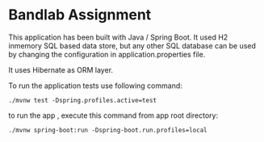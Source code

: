 # Bandlab Assignment 

This application has been built with Java / Spring Boot.
It used H2 inmemory SQL based data store, but any other SQL database can 
be used by changing the configuration in application.properties file.

It uses Hibernate as ORM layer. 

To run the application tests use following command:

`./mvnw test -Dspring.profiles.active=test`

to run the app , execute this command from app root directory:

`./mvnw spring-boot:run -Dspring-boot.run.profiles=local`

